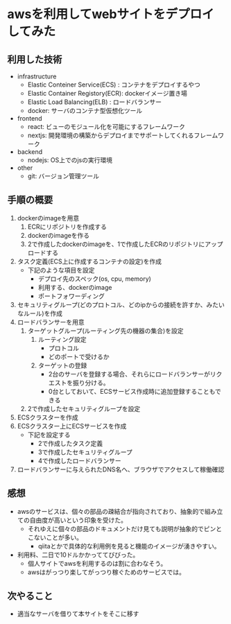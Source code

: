 # awsを利用してwebサイトをデプロイしてみた
## 利用した技術
- infrastructure
    - Elastic Conteiner Service(ECS)  : コンテナをデプロイするやつ
    - Elastic Container Registory(ECR): dockerイメージ置き場
    - Elastic Load Balancing(ELB)     : ロードバランサー
    - docker: サーバのコンテナ型仮想化ツール
- frontend
    - react: ビューのモジュール化を可能にするフレームワーク
    - nextjs: 開発環境の構築からデプロイまでサポートしてくれるフレームワーク
- backend
    - nodejs: OS上でのjsの実行環境
- other
    - git: バージョン管理ツール
## 手順の概要
1. dockerのimageを用意
    1. ECRにリポジトリを作成する
    2. dockerのimageを作る
    3. 2で作成したdockerのimageを、1で作成したECRのリポジトリにアップロードする
2. タスク定義(ECS上に作成するコンテナの設定)を作成
    - 下記のような項目を設定
         - デプロイ先のスペック(os, cpu, memory)
         - 利用する、dockerのimage
         - ポートフォワーディング
3. セキュリティグループ(どのプロトコル、どのipからの接続を許すか、みたいなルール)を作成
4. ロードバランサーを用意
    1. ターゲットグループ(ルーティング先の機器の集合)を設定
        1. ルーティング設定
            - プロトコル
            - どのポートで受けるか
        2. ターゲットの登録
            - 2台のサーバを登録する場合、それらにロードバランサーがリクエストを振り分ける。
            - 0台としておいて、ECSサービス作成時に追加登録することもできる
    2. 2で作成したセキュリティグループを設定
5. ECSクラスターを作成
6. ECSクラスター上にECSサービスを作成
    - 下記を設定する
        - 2で作成したタスク定義
        - 3で作成したセキュリティグループ
        - 4で作成したロードバランサー
7. ロードバランサーに与えられたDNS名へ、ブラウザでアクセスして稼働確認
## 感想
- awsのサービスは、個々の部品の疎結合が指向されており、抽象的で組み立ての自由度が高いという印象を受けた。
    - それゆえに個々の部品のドキュメントだけ見ても説明が抽象的でピンとこないことが多い。
        - qiitaとかで具体的な利用例を見ると機能のイメージが湧きやすい。
- 利用料、二日で10ドルかかっててびびった。
    - 個人サイトでawsを利用するのは割に合わなそう。
    - awsはがっつり楽してがっつり稼ぐためのサービスでは。

## 次やること
- 適当なサーバを借りて本サイトをそこに移す